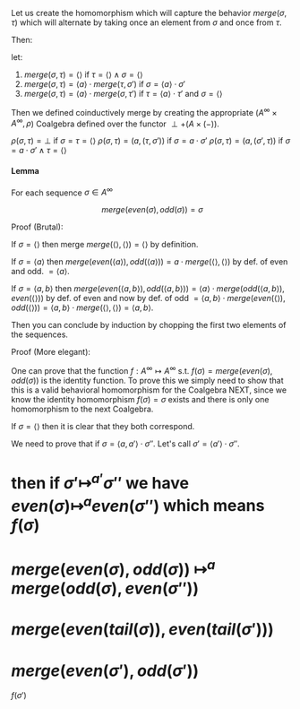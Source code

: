 Let us create the homomorphism which will capture the behavior $merge(\sigma, \tau)$ which will alternate by taking once an element from $\sigma$ and once from $\tau$.

Then:

let:
1. $merge(\sigma, \tau)=\langle \rangle$ if $\tau = \langle \rangle \land \sigma = \langle \rangle$
2. $merge(\sigma, \tau) = \langle a \rangle \cdot merge(\tau, \sigma')$ if $\sigma = \langle a \rangle \cdot \sigma'$ 
3. $merge(\sigma, \tau) = \langle a \rangle \cdot merge(\sigma, \tau')$ if $\tau = \langle a \rangle \cdot \tau'$ and $\sigma = \langle \rangle$

Then we defined coinductively merge by creating the appropriate ($A^{\infty} \times A^{\infty}, \rho$) Coalgebra defined over the functor $\perp + (A \times (-))$.

$\rho(\sigma, \tau) = \perp$ if $\sigma = \tau = \langle \rangle$
$\rho(\sigma, \tau) = (a, (\tau, \sigma'))$ if $\sigma = a \cdot \sigma'$
$\rho(\sigma, \tau) = (a, (\sigma', \tau ))$ if $\sigma = a \cdot \sigma' \land \tau = \langle \rangle$

#### Lemma

For each sequence $\sigma \in A^{\infty}$

$$
merge(even(\sigma), odd(\sigma)) = \sigma
$$

Proof (Brutal):

If $\sigma = \langle \rangle$ then merge $merge(\langle \rangle, \langle \rangle) = \langle \rangle$ by definition.

If $\sigma = \langle a \rangle$ then $merge(even(\langle a \rangle), odd(\langle a \rangle))=a \cdot merge(\langle \rangle, \langle \rangle)$ by def. of even and odd. $=\langle a \rangle$.

If $\sigma = \langle a,b  \rangle$ then $merge(even(\langle a, b \rangle), odd(\langle a, b \rangle))=\langle a \rangle \cdot merge(odd(\langle a, b\rangle), even(\langle \rangle))$ by def. of even and now by def. of odd $=\langle a, b \rangle \cdot merge(even(\langle \rangle), odd(\langle \rangle)) =\langle a, b \rangle \cdot merge(\langle \rangle, \langle \rangle) =\langle a, b \rangle$.

Then you can conclude by induction by chopping the first two elements of the sequences.

Proof (More elegant):

One can prove that the function $f: A^{\infty} \mapsto A^{\infty}$ s.t. $f(\sigma) = merge(even(\sigma), odd(\sigma))$ is the identity function. 
To prove this we simply need to show that this is a valid behavioral homomorphism for the Coalgebra NEXT, since we know the identity homomorphism $f(\sigma) = \sigma$ exists and there is only one homomorphism to the next Coalgebra.

If $\sigma=\langle \rangle$ then it is clear that they both correspond.

We need to prove that if $\sigma = \langle a , a' \rangle \cdot \sigma''$. Let's call $\sigma' = \langle a' \rangle \cdot \sigma''$.

then if
$\sigma' \mapsto^{a'} \sigma''$ we have $even(\sigma) \mapsto^a even(\sigma'')$ which means 
$f(\sigma)$
=
$merge(even(\sigma), odd(\sigma))$
$\mapsto^a$ 
$merge(odd(\sigma), even(\sigma''))$
=
$merge(even(tail(\sigma)), even(tail(\sigma')))$
=
$merge(even(\sigma'),odd(\sigma'))$
=
$f(\sigma')$



